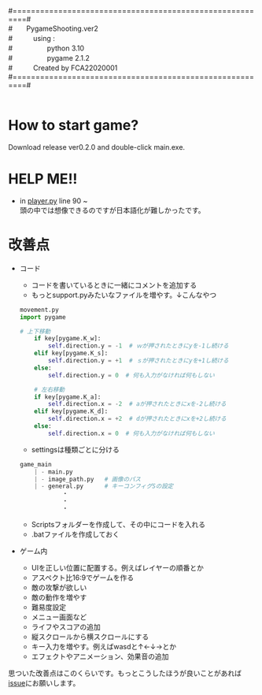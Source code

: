 <div align = "left">
#=========================================================#<br>
#　　PygameShooting.ver2<br>
#　　　using :<br>
#　　　　　python 3.10<br>
#　　　　　pygame 2.1.2<br>
#　　　Created by FCA22020001<br>
#=========================================================#<br>
<div>
<br>

# How to start game?
Download release ver0.2.0 and double-click main.exe.

# HELP ME!!
- in [player.py](/player.py) line 90 ~<br>
    頭の中では想像できるのですが日本語化が難しかったです。


# 改善点
- コード
    - コードを書いているときに一緒にコメントを追加する
    - もっとsupport.pyみたいなファイルを増やす。↓こんなやつ
    ```py
    movement.py
    import pygame

    # 上下移動
        if key[pygame.K_w]:
            self.direction.y = -1  # ｗが押されたときにyを-1し続ける
        elif key[pygame.K_s]:
            self.direction.y = +1  # ｓが押されたときにyを+1し続ける
        else:
            self.direction.y = 0  # 何も入力がなければ何もしない

        # 左右移動
        if key[pygame.K_a]:
            self.direction.x = -2  # aが押されたときにⅹを-2し続ける
        elif key[pygame.K_d]:
            self.direction.x = +2  # dが押されたときにxを+2し続ける
        else:
            self.direction.x = 0  # 何も入力がなければ何もしない
    ```
    - settingsは種類ごとに分ける
    ```py
    game_main
        | - main.py
        | - image_path.py   # 画像のパス
        | - general.py      # キーコンフィグSの設定
                ・
                ・
                ・
    ```
    - Scriptsフォルダーを作成して、その中にコードを入れる
    - .batファイルを作成しておく

- ゲーム内
    - UIを正しい位置に配置する。例えばレイヤーの順番とか
    - アスペクト比16:9でゲームを作る
    - 敵の攻撃が欲しい
    - 敵の動作を増やす
    - 難易度設定
    - メニュー画面など
    - ライフやスコアの追加
    - 縦スクロールから横スクロールにする
    - キー入力を増やす。例えばwasdと↑←↓→とか
    - エフェクトやアニメーション、効果音の追加

思ついた改善点はこのくらいです。もっとこうしたほうが良いことがあれば[issue](https://github.com/FCA22020001/PygameShooting/issues)にお願いします。